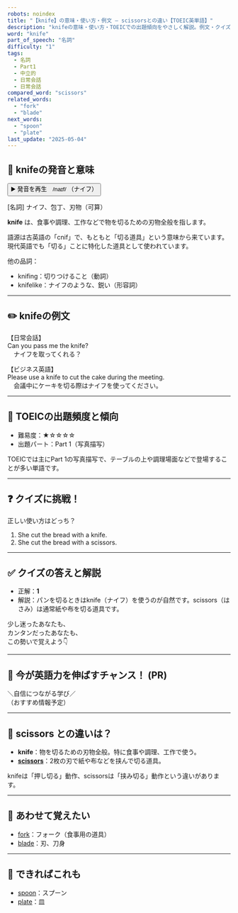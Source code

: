 ```yaml
---
robots: noindex
title: "【knife】の意味・使い方・例文 ― scissorsとの違い【TOEIC英単語】"
description: "knifeの意味・使い方・TOEICでの出題傾向をやさしく解説。例文・クイズ付きでscissorsとの違いもわかりやすく学べます。"
word: "knife"
part_of_speech: "名詞"
difficulty: "1"
tags:
  - 名詞
  - Part1
  - 中立的
  - 日常会話
  - 日常会話
compared_word: "scissors"
related_words:
  - "fork"
  - "blade"
next_words:
  - "spoon"
  - "plate"
last_update: "2025-05-04"
---
```


## 🔰 knifeの発音と意味

<button class="play-audio" onclick="playTTS('knife')">
  <span class="play-audio-main">
    ▶️ 発音を再生　/naɪf/
  </span>
  <span class="play-audio-sub">
    （ナイフ）
  </span>
</button>

[名詞] ナイフ、包丁、刃物（可算）

**knife** は、食事や調理、工作などで物を切るための刃物全般を指します。

語源は古英語の「cnif」で、もともと「切る道具」という意味から来ています。現代英語でも「切る」ことに特化した道具として使われています。

他の品詞：  
- knifing：切りつけること（動詞）
- knifelike：ナイフのような、鋭い（形容詞）

---

## ✏️ knifeの例文

【日常会話】  
Can you pass me the knife?  
　ナイフを取ってくれる？

【ビジネス英語】  
Please use a knife to cut the cake during the meeting.  
　会議中にケーキを切る際はナイフを使ってください。

---

## 🎯 TOEICの出題頻度と傾向

- 難易度：★☆☆☆☆
- 出題パート：Part 1（写真描写）

TOEICでは主にPart 1の写真描写で、テーブルの上や調理場面などで登場することが多い単語です。

---

## ❓ クイズに挑戦！

正しい使い方はどっち？

1. She cut the bread with a knife.  
2. She cut the bread with a scissors.

---

## ✅ クイズの答えと解説

- 正解：**1**
- 解説：パンを切るときはknife（ナイフ）を使うのが自然です。scissors（はさみ）は通常紙や布を切る道具です。

少し迷ったあなたも、  
カンタンだったあなたも、  
この勢いで覚えよう👇️

---

## 🚀 今が英語力を伸ばすチャンス！ (PR)

<div class="info-center">
＼自信につながる学び／<br>  
（おすすめ情報予定）
</div>

---

## 🤔  scissors との違いは？

- **knife**：物を切るための刃物全般。特に食事や調理、工作で使う。
- **[scissors](/word/scissors/)**：2枚の刃で紙や布などを挟んで切る道具。

knifeは「押し切る」動作、scissorsは「挟み切る」動作という違いがあります。

---

## 🧩 あわせて覚えたい

- [fork](/word/fork/)：フォーク（食事用の道具）
- [blade](/word/blade/)：刃、刀身

---

## 📖 できればこれも

- [spoon](/word/spoon/)：スプーン
- [plate](/word/plate/)：皿

<!-- cvid: aid02_bid18 -->
